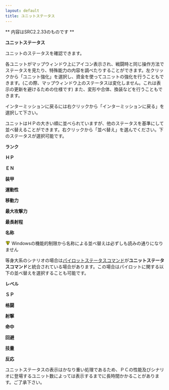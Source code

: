 ```yaml
---
layout: default
title: ユニットステータス
---
```

** 内容はSRC2.2.33のものです **

**ユニットステータス**

ユニットのステータスを確認できます。

各ユニットがマップウィンドウ上にアイコン表示され、戦闘時と同じ操作方法でステータスを見たり、特殊能力の内容を調べたりすることができます。左クリックから「ユニット強化」を選択し、資金を使ってユニットの強化を行うこともできます。(この際、マップウィンドウ上のステータスは変化しません。これは表示の更新を避けるための仕様です) また、変形や合体、換装などを行うこともできます。

インターミッションに戻るには右クリックから「インターミッションに戻る」を選択して下さい。

ユニットはＨＰの大きい順に並べられていますが、他のステータスを基準にして並べ替えることができます。右クリックから「並べ替え」を選んでください。下のステータスが選択可能です。

**ランク**

**ＨＰ**

**ＥＮ**

**装甲**

**運動性**

**移動力**

**最大攻撃力**

**最長射程**

**名称**

![](./images/bm0.gif) Windowsの機能的制限から名称による並べ替えは必ずしも読みの通りになりません

等身大系のシナリオの場合は[パイロットステータスコマンド](パイロットステータス.md)が**ユニットステータスコマンド**と統合されている場合があります。この場合はパイロットに関する以下の並べ替えを選択することも可能です。

**レベル**

**ＳＰ**

**格闘**

**射撃**

**命中**

**回避**

**技量**

**反応**

ユニットステータスの表示はかなり重い処理であるため、ＰＣの性能及びシナリオに登場するユニット数によっては表示するまでに長時間かかることがあります。ご了承下さい。
